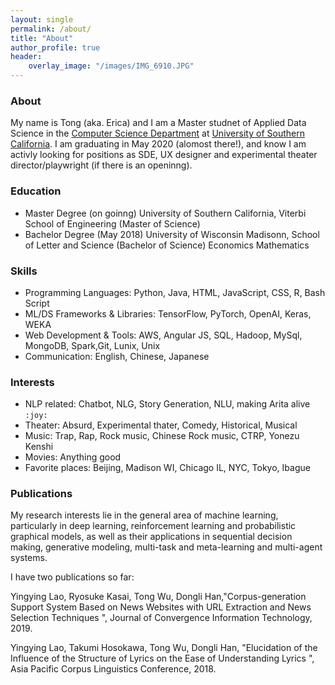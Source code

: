 ```yaml
---
layout: single
permalink: /about/
title: "About"
author_profile: true
header:
    overlay_image: "/images/IMG_6910.JPG"
---
```


### About

My name is Tong (aka. Erica) and I am a Master studnet of Applied Data Science in the [Computer Science Department](https://viterbischool.usc.edu/academics/) at [University of Southern California](https://www.usc.edu/). I am graduating in May 2020 (alomost there!), and know I am activly looking for positions as SDE, UX designer and experimental theater director/playwright (if there is an openinng). 

### Education
* Master Degree (on goinng)
    University of Southern California, Viterbi School of Engineering (Master of Science)
* Bachelor Degree (May 2018)
    University of Wisconsin Madisonn, School of Letter and Science (Bachelor of Science)
    Economics 
    Mathematics

### Skills
* Programming Languages: Python, Java, HTML, JavaScript, CSS, R, Bash Script
* ML/DS Frameworks & Libraries: TensorFlow, PyTorch, OpenAI, Keras, WEKA
* Web Development & Tools: AWS, Angular JS, SQL, Hadoop, MySql, MongoDB, Spark,Git, Lunix, Unix
* Communication: English, Chinese, Japanese


### Interests
* NLP related: Chatbot, NLG, Story Generation, NLU, making Arita alive `:joy:`
* Theater: Absurd, Experimental thater, Comedy, Historical, Musical
* Music: Trap, Rap, Rock music, Chinese Rock music, CTRP, Yonezu Kenshi
* Movies: Anything good
* Favorite places: Beijing, Madison WI, Chicago IL, NYC, Tokyo, Ibague

### Publications

My research interests lie in the general area of machine learning, particularly in deep learning, reinforcement learning and probabilistic graphical models, as well as their applications in sequential decision making, generative modeling, multi-task and meta-learning and multi-agent systems.

I have two publications so far:

Yingying Lao, Ryosuke Kasai, Tong Wu, Dongli Han,"Corpus-generation Support System Based on News Websites with URL Extraction and News Selection Techniques ", Journal of Convergence Information Technology, 2019.

Yingying Lao, Takumi Hosokawa, Tong Wu, Dongli Han, "Elucidation of the Influence of the Structure of Lyrics on the Ease of Understanding Lyrics ", Asia Pacific Corpus Linguistics Conference, 2018.


